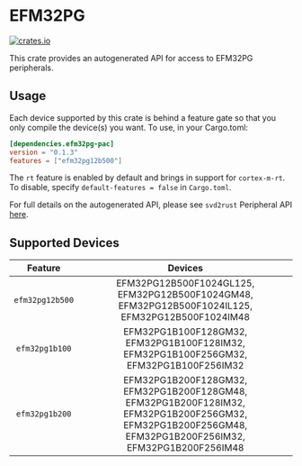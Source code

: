 # EFM32PG
    
[![crates.io](https://img.shields.io/crates/v/efm32pg-pac?label=efm32pg)](https://crates.io/crates/efm32pg-pac)

This crate provides an autogenerated API for access to EFM32PG peripherals.

## Usage

Each device supported by this crate is behind a feature gate so that you only
compile the device(s) you want. To use, in your Cargo.toml:

```toml
[dependencies.efm32pg-pac]
version = "0.1.3"
features = ["efm32pg12b500"]
```

The `rt` feature is enabled by default and brings in support for `cortex-m-rt`.
To disable, specify `default-features = false` in `Cargo.toml`.

For full details on the autogenerated API, please see `svd2rust` Peripheral API [here].

[here]: https://docs.rs/svd2rust/0.28.0/svd2rust/#peripheral-api

## Supported Devices
| Feature | Devices |
|:-----:|:-------:|
|`efm32pg12b500`|EFM32PG12B500F1024GL125, EFM32PG12B500F1024GM48, EFM32PG12B500F1024IL125, EFM32PG12B500F1024IM48|
|`efm32pg1b100`|EFM32PG1B100F128GM32, EFM32PG1B100F128IM32, EFM32PG1B100F256GM32, EFM32PG1B100F256IM32|
|`efm32pg1b200`|EFM32PG1B200F128GM32, EFM32PG1B200F128GM48, EFM32PG1B200F128IM32, EFM32PG1B200F256GM32, EFM32PG1B200F256GM48, EFM32PG1B200F256IM32, EFM32PG1B200F256IM48|
